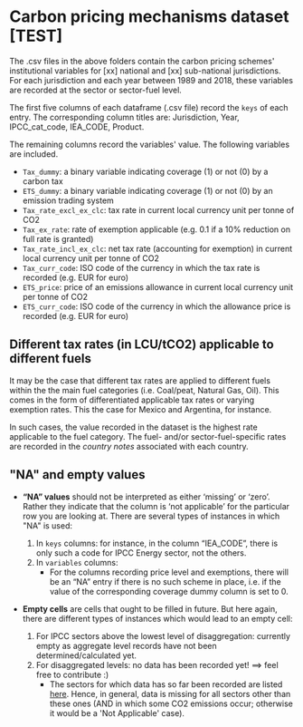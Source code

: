 # Carbon pricing mechanisms dataset [TEST]

The .csv files in the above folders contain the carbon pricing schemes' institutional variables for [xx] national and [xx] sub-national jurisdictions. For each jurisdiction and each year between 1989 and 2018, these variables are recorded at the sector or sector-fuel level.  

The first five columns of each dataframe (.csv file) record the `keys` of each entry. The corresponding column titles are: Jurisdiction, Year, IPCC_cat_code, IEA_CODE, Product. 

The remaining columns record the variables' value. The following variables are included. 
- `Tax_dummy`: a binary variable indicating coverage (1) or not (0) by a carbon tax
- `ETS_dummy`: a binary variable indicating coverage (1) or not (0) by an emission trading system
- `Tax_rate_excl_ex_clc`: tax rate in current local currency unit per tonne of CO2
- `Tax_ex_rate`: rate of exemption applicable (e.g. 0.1 if a 10% reduction on full rate is granted)
- `Tax_rate_incl_ex_clc`: net tax rate (accounting for exemption) in current local currency unit per tonne of CO2
- `Tax_curr_code`: ISO code of the currency in which the tax rate is recorded (e.g. EUR for euro)
- `ETS_price`: price of an emissions allowance in current local currency unit per tonne of CO2
- `ETS_curr_code`: ISO code of the currency in which the allowance price is recorded (e.g. EUR for euro)

## Different tax rates (in LCU/tCO2) applicable to different fuels

It may be the case that different tax rates are applied to different fuels within the the main fuel categories (i.e. Coal/peat, Natural Gas, Oil). This comes in the form of differentiated applicable tax rates or varying exemption rates. This the case for Mexico and Argentina, for instance. 

In such cases, the value recorded in the dataset is the highest rate applicable to the fuel category. The fuel- and/or sector-fuel-specific rates are recorded in the *country notes* associated with each country.

## "NA" and empty values

- **“NA” values** should not be interpreted as either ‘missing’ or ‘zero’. Rather they indicate that the column is ‘not applicable’ for the particular row you are looking at. There are several types of instances in which "NA" is used:
    1. In `keys` columns: for instance, in the column “IEA_CODE”, there is only such a code for IPCC Energy sector, not the others. 
    2. In `variables` columns:
        - For the columns recording price level and exemptions, there will be an “NA” entry if there is no such scheme in place, i.e. if the value of the corresponding coverage dummy column is set to 0.
    
- **Empty cells** are cells that ought to be filled in future. But here again, there are different types of instances which would lead to an empty cell:
    1. For IPCC sectors above the lowest level of disaggregation: currently empty as aggregate level records have not been determined/calculated yet.
    2. For disaggregated levels: no data has been recorded yet! ==> feel free to contribute :) 
        - The sectors for which data has so far been recorded are listed [here](https://github.com/g-dolphin/WorldCarbonPricingDatabase/blob/master/IPCC_coverage.md). Hence, in general, data is missing for all sectors other than these ones (AND in which some CO2 emissions occur; otherwise it would be a 'Not Applicable' case). 
